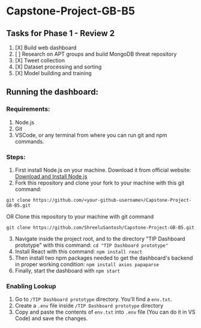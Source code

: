 # Capstone-Project-GB-B5

## Tasks for Phase 1 - Review 2

1. [X] Build web dashboard
2. [ ] Research on APT groups and build MongoDB threat repository
3. [X] Tweet collection 
4. [X] Dataset processing and sorting
5. [X] Model building and training

## Running the dashboard:

### Requirements:
1. Node.js
2. Git
3. VSCode, or any terminal from where you can run git and npm commands.

### Steps:

1. First install Node.js on your machine. Download it from official website: <a href="https://nodejs.org/en/learn/getting-started/how-to-install-nodejs">Download and Install Node.js</a>
2. Fork this repository and clone your fork to your machine with this git command:
```
git clone https://github.com/<your-github-username>/Capstone-Project-GB-B5.git
```
OR
Clone this repository to your machine with git command
```
git clone https://github.com/ShreeluSantosh/Capstone-Project-GB-B5.git
```
3. Navigate inside the project root, and to the directory "TIP Dashboard prototype" with this command: `cd "TIP Dashboard prototype"`
4. Install React with this command: `npm install react`
5. Then install two npm packages needed to get the dashboard's backend in proper working condition: `npm install axios papaparse`
6. Finally, start the dashboard with `npm start`

### Enabling Lookup

1. Go to `/TIP Dashboard prototype` directory. You'll find a `env.txt`.
2. Create a `.env` file inside `/TIP Dashboard prototype` directory
3. Copy and paste the contents of `env.txt` into `.env` file (You can do it in VS Code) and save the changes.
